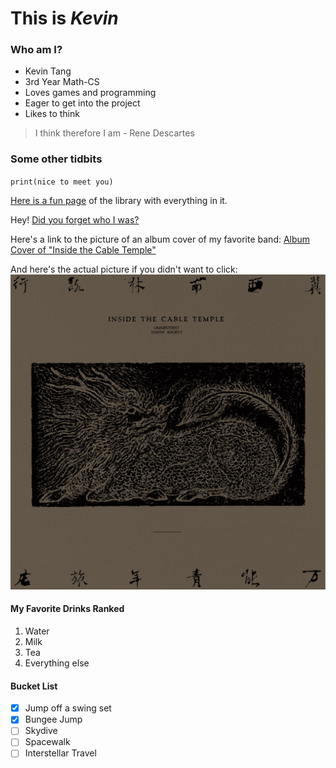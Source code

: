# This is *Kevin*
### Who am I?
- Kevin Tang
- 3rd Year Math-CS
- Loves games and programming
- Eager to get into the project
- Likes to think
> I think therefore I am
> \- Rene Descartes

### Some other tidbits

`print(nice to meet you)`

[Here is a fun page](https://libraryofbabel.info/) of the library with everything in it.

Hey! [Did you forget who I was?](#who-am-i)

Here's a link to the picture of an album cover of my favorite band: [Album Cover of "Inside the Cable Temple"](/images/omnipotent-youth-society.JPG)

And here's the actual picture if you didn't want to click:
![Album Cover of "Inside the Cable Temple"](/images/omnipotent-youth-society.JPG)

#### My Favorite Drinks Ranked
1. Water
2. Milk
3. Tea
4. Everything else

#### Bucket List
- [x] Jump off a swing set
- [x] Bungee Jump
- [ ] Skydive 
- [ ] Spacewalk
- [ ] Interstellar Travel